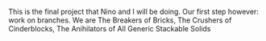 This is the final project that Nino and I will be doing. Our first step however: work on branches.
We are The Breakers of Bricks, The Crushers of Cinderblocks, The Anihilators of All Generic Stackable Solids
